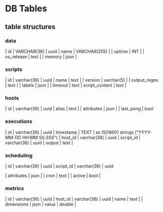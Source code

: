 # DB Tables

## table structures

### data

| id | VARCHAR(36) | uuid
| name | VARCHAR(255) |
| uptime | INT |
| os_release | text |
| memory | json |

### scripts

| id | varchar(36) | uuid
| name | text |
| version | varchar(5) |
| output_regex | text |
| labels | json |
| timeout | text
| script_content | text |

### hosts

| id | varchar(36) | uuid
| alias | text |
| attributes | json |
| last_pong | bool

### executions

| id | varchar(36) | uuid
| timestamp | TEXT | as ISO8601 strings ("YYYY-MM-DD HH:MM:SS.SSS")
| host_id | varchar(36) | uuid
| script_id | varchar(36) | uuid
| output | text |

### scheduling

| id | varchar(36) | uuid
| script_id | varchar(36) | uuid
<!-- run on host with attribute (label) xxx -->
| attributes | json |
| cron | text |
| active | bool |

### metrics

| id | varchar(36) | uuid
| host_id | varchar(36) | uuid
| name | text |
| dimensions | json
| value | double |
